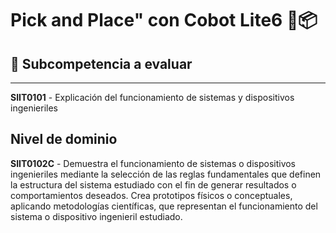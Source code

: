 # Pick and Place" con Cobot Lite6 🧩📦

## 📝 Subcompetencia a evaluar
---
**SIIT0101** - Explicación del funcionamiento de sistemas y dispositivos ingenieriles
## Nivel de dominio
**SIIT0102C** - Demuestra el funcionamiento de sistemas o dispositivos ingenieriles mediante la selección de las reglas fundamentales que definen la estructura del sistema estudiado con el fin de generar resultados o comportamientos deseados.
Crea prototipos físicos o conceptuales, aplicando metodologías científicas, que representan el funcionamiento del sistema o dispositivo ingenieril estudiado.
